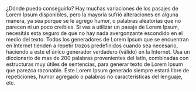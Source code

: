 ¿Dónde puedo conseguirlo?
Hay muchas variaciones de los pasajes
de Lorem Ipsum disponibles, pero la
mayoría sufrió alteraciones en
alguna manera, ya sea porque se le agrego
humor, o palabras aleatorias que no parecen
ni un poco creíbles. Si vas a utilizar
un pasaje de Lorem Ipsum, necesitás
esta seguro de que no hay nada
avergonzante escondido en el medio
del texto. Todos los generadores de
Lorem Ipsum que se encuentran en
Internet tienden a repetir trozos 
predefinidos cuando sea necesario,
haciendo a este el único generador
verdadero (válido) en la Internet.
Usa un diccionario de mas de 200
palabras provenientes del latín,
combinadas con estructuras muy útiles de
sentencias, para generar texto de Lorem
Ipsum que parezca razonable. Este Lorem
Ipsum generado siempre estará libre de
repeticiones, humor agregado o palabras no
características del lenguaje, etc.
    